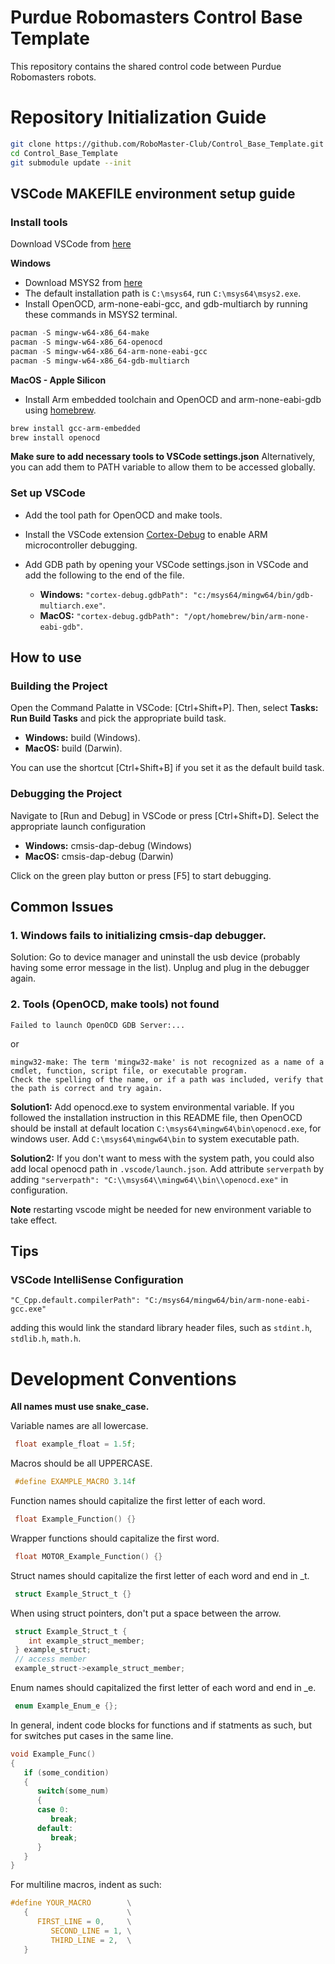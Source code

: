 # Purdue Robomasters Control Base Template
This repository contains the shared control code between Purdue Robomasters robots.

# Repository Initialization Guide
``` bash
git clone https://github.com/RoboMaster-Club/Control_Base_Template.git
cd Control_Base_Template
git submodule update --init
```

## VSCode MAKEFILE environment setup guide
### Install tools
Download VSCode from [here](https://code.visualstudio.com/download)

**Windows**
- Download MSYS2 from [here](https://www.msys2.org/)
- The default installation path is `C:\msys64`, run `C:\msys64\msys2.exe`.
- Install OpenOCD, arm-none-eabi-gcc, and gdb-multiarch by running these commands in MSYS2 terminal.
```powershell
pacman -S mingw-w64-x86_64-make
pacman -S mingw-w64-x86_64-openocd
pacman -S mingw-w64-x86_64-arm-none-eabi-gcc
pacman -S mingw-w64-x86_64-gdb-multiarch
```

**MacOS - Apple Silicon**
 - Install Arm embedded toolchain and OpenOCD and arm-none-eabi-gdb using [homebrew](https://docs.brew.sh/Installation).
```zsh
brew install gcc-arm-embedded  
brew install openocd
```

**Make sure to add necessary tools to VSCode settings.json** Alternatively, you can add them to PATH variable to allow them to be accessed globally.

### Set up VSCode
- Add the tool path for OpenOCD and make tools.

- Install the VSCode extension [Cortex-Debug](https://marketplace.visualstudio.com/items?itemName=marus25.cortex-debug) to enable ARM microcontroller debugging.

- Add GDB path by opening your VSCode settings.json in VSCode and add the following to the end of the file.
   - **Windows:** ```"cortex-debug.gdbPath": "c:/msys64/mingw64/bin/gdb-multiarch.exe"```.
   - **MacOS:** ```"cortex-debug.gdbPath": "/opt/homebrew/bin/arm-none-eabi-gdb"```.

## How to use
### Building the Project
Open the Command Palatte in VSCode: [Ctrl+Shift+P].
Then, select **Tasks: Run Build Tasks** and pick the appropriate build task.
- **Windows:** build (Windows). 
- **MacOS:** build (Darwin).

You can use the shortcut [Ctrl+Shift+B] if you set it as the default build task.


### Debugging the Project
Navigate to [Run and Debug] in VSCode or press [Ctrl+Shift+D].
Select the appropriate launch configuration 
- **Windows:** cmsis-dap-debug (Windows)
- **MacOS:** cmsis-dap-debug (Darwin)

Click on the green play button or press [F5] to start debugging.

## Common Issues
### 1. Windows fails to initializing cmsis-dap debugger. 
Solution: Go to device manager and uninstall the usb device (probably having some error message in the list). Unplug and plug in the debugger again.

### 2. Tools (OpenOCD, make tools) not found
```
Failed to launch OpenOCD GDB Server:...
```
or
```
mingw32-make: The term 'mingw32-make' is not recognized as a name of a cmdlet, function, script file, or executable program.
Check the spelling of the name, or if a path was included, verify that the path is correct and try again.
```
**Solution1:**
Add openocd.exe to system environmental variable. If you followed the installation instruction in this README file, then OpenOCD should be install at default location `C:\msys64\mingw64\bin\openocd.exe`, for windows user. Add `C:\msys64\mingw64\bin` to system executable path.

**Solution2:**
If you don't want to mess with the system path, you could also add local openocd path in `.vscode/launch.json`. Add attribute `serverpath` by adding `"serverpath": "C:\\msys64\\mingw64\\bin\\openocd.exe"` in configuration.

**Note**
restarting vscode might be needed for new environment variable to take effect.

## Tips
### VSCode IntelliSense Configuration
```
"C_Cpp.default.compilerPath": "C:/msys64/mingw64/bin/arm-none-eabi-gcc.exe"
```
adding this would link the standard library header files, such as `stdint.h`, `stdlib.h`, `math.h`.

# Development Conventions
**All names must use snake_case.**

Variable names are all lowercase.
```c
 float example_float = 1.5f;
```

Macros should be all UPPERCASE.
```c
 #define EXAMPLE_MACRO 3.14f 
```

Function names should capitalize the first letter of each word.
```c
 float Example_Function() {}
```

Wrapper functions should capitalize the first word.
```c
 float MOTOR_Example_Function() {}
```

Struct names should capitalize the first letter of each word and end in _t. 
```c
 struct Example_Struct_t {} 
```

When using struct pointers, don't put a space between the arrow.
```c
 struct Example_Struct_t {
    int example_struct_member;
 } example_struct;
 // access member
 example_struct->example_struct_member;
```

Enum names should capitalized the first letter of each word and end in _e.
```c
 enum Example_Enum_e {};
```

In general, indent code blocks for functions and if statments as such, but for switches put cases in the same line.
```c
void Example_Func()
{
   if (some_condition)
   {
      switch(some_num)
      {
      case 0:
         break;
      default:
         break;
      }
   }
}
```

For multiline macros, indent as such:
```c
#define YOUR_MACRO        \
   {                      \
      FIRST_LINE = 0,     \
         SECOND_LINE = 1, \
         THIRD_LINE = 2,  \
   }
```
